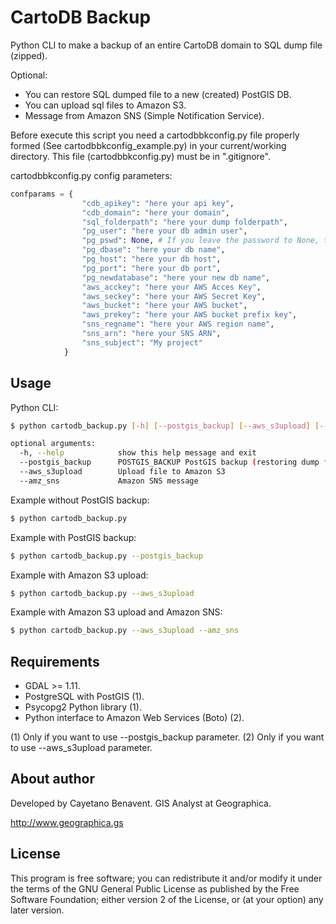 # CartoDB Backup
Python CLI to make a backup of an entire CartoDB domain to SQL dump file (zipped).

Optional:
- You can restore SQL dumped file to a new (created) PostGIS DB.
- You can upload sql files to Amazon S3.
- Message from Amazon SNS (Simple Notification Service).

Before execute this script you need a cartodbbkconfig.py file properly
formed (See cartodbbkconfig_example.py) in your current/working directory.
This file (cartodbbkconfig.py) must be in ".gitignore".

cartodbbkconfig.py config parameters:

```python
confparams = {
                "cdb_apikey": "here your api key",
                "cdb_domain": "here your domain",
                "sql_folderpath": "here your dump folderpath",
                "pg_user": "here your db admin user",
                "pg_pswd": None, # If you leave the password to None, the program will ask you in the command line interface
                "pg_dbase": "here your db name",
                "pg_host": "here your db host",
                "pg_port": "here your db port",
                "pg_newdatabase": "here your new db name",
                "aws_acckey": "here your AWS Acces Key",
                "aws_seckey": "here your AWS Secret Key",
                "aws_bucket": "here your AWS bucket",
                "aws_prekey": "here your AWS bucket prefix key",
                "sns_regname": "here your AWS region name",
                "sns_arn": "here your SNS ARN",
                "sns_subject": "My project"
            }
```

## Usage
Python CLI:

```bash
$ python cartodb_backup.py [-h] [--postgis_backup] [--aws_s3upload] [--amz_sns]

optional arguments:
  -h, --help            show this help message and exit
  --postgis_backup      POSTGIS_BACKUP PostGIS backup (restoring dump file created)
  --aws_s3upload        Upload file to Amazon S3
  --amz_sns             Amazon SNS message

```
Example without PostGIS backup:
```bash
$ python cartodb_backup.py

```
Example with PostGIS backup:
```bash
$ python cartodb_backup.py --postgis_backup

```
Example with Amazon S3 upload:
```bash
$ python cartodb_backup.py --aws_s3upload

```
Example with Amazon S3 upload and Amazon SNS:
```bash
$ python cartodb_backup.py --aws_s3upload --amz_sns

```

## Requirements
- GDAL >= 1.11.
- PostgreSQL with PostGIS (1).
- Psycopg2 Python library (1).
- Python interface to Amazon Web Services (Boto) (2).

(1) Only if you want to use --postgis_backup parameter.
(2) Only if you want to use --aws_s3upload parameter.

## About author
Developed by Cayetano Benavent.
GIS Analyst at Geographica.

http://www.geographica.gs


## License
This program is free software; you can redistribute it and/or modify
it under the terms of the GNU General Public License as published by
the Free Software Foundation; either version 2 of the License, or
(at your option) any later version.
